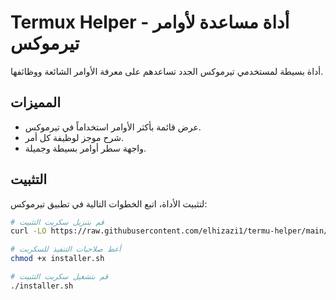 # Termux Helper - أداة مساعدة لأوامر تيرموكس

أداة بسيطة لمستخدمي تيرموكس الجدد تساعدهم على معرفة الأوامر الشائعة ووظائفها.

## المميزات

- عرض قائمة بأكثر الأوامر استخداماً في تيرموكس.
- شرح موجز لوظيفة كل أمر.
- واجهة سطر أوامر بسيطة وجميلة.

## التثبيت

لتثبيت الأداة، اتبع الخطوات التالية في تطبيق تيرموكس:

```bash
# قم بتنزيل سكربت التثبيت
curl -LO https://raw.githubusercontent.com/elhizazi1/termu-helper/main/installer.sh

# أعط صلاحيات التنفيذ للسكربت
chmod +x installer.sh

# قم بتشغيل سكربت التثبيت
./installer.sh
